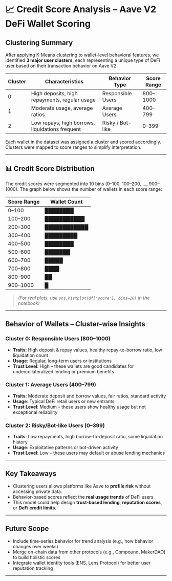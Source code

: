 # 📈 Credit Score Analysis – Aave V2 DeFi Wallet Scoring

##  Clustering Summary

After applying K-Means clustering to wallet-level behavioral features, we identified **3 major user clusters**, each representing a unique type of DeFi user based on their transaction behavior on Aave V2.

| Cluster | Characteristics                                 | Behavior Type      | Score Range |
|---------|--------------------------------------------------|---------------------|-------------|
| 0       | High deposits, high repayments, regular usage   | Responsible Users   | 800–1000    |
| 1       | Moderate usage, average ratios                  | Average Users       | 400–799     |
| 2       | Low repays, high borrows, liquidations frequent | Risky / Bot-like    | 0–399       |

Each wallet in the dataset was assigned a cluster and scored accordingly. Clusters were mapped to score ranges to simplify interpretation.

---

## 📊 Credit Score Distribution

The credit scores were segmented into 10 bins (0–100, 100–200, ..., 900–1000). The graph below shows the number of wallets in each score range:


| Score Range | Wallet Count |
| ----------- | ------------ |
| 0–100       | ████████     |
| 100–200     | ███████████  |
| 200–300     | ████████████ |
| 300–400     | █████████    |
| 400–500     | ████████     |
| 500–600     | ███████      |
| 600–700     | █████        |
| 700–800     | ████         |
| 800–900     | ██           |
| 900–1000    | █            |



> *(For real plots, use `sns.histplot(df['score'], bins=10)` in the notebook)*

---

##  Behavior of Wallets – Cluster-wise Insights

### Cluster 0: Responsible Users (800–1000)
- **Traits**: High deposit & repay values, healthy repay-to-borrow ratio, low liquidation count
- **Usage**: Regular, long-term users or institutions
- **Trust Level**: High – these wallets are good candidates for undercollateralized lending or premium benefits

### Cluster 1: Average Users (400–799)
- **Traits**: Moderate deposit and borrow values, fair ratios, standard activity
- **Usage**: Typical DeFi retail users or new entrants
- **Trust Level**: Medium – these users show healthy usage but not exceptional reliability

### Cluster 2: Risky/Bot-like Users (0–399)
- **Traits**: Low repayments, high borrow-to-deposit ratio, some liquidation history
- **Usage**: Exploitative patterns or bot-driven activity
- **Trust Level**: Low – these users may default or abuse lending mechanics

---

## Key Takeaways

- Clustering users allows platforms like Aave to **profile risk** without accessing private data.
- Behavior-based scores reflect the **real usage trends** of DeFi users.
- This model could help design **trust-based lending**, **reputation scores**, or **DeFi credit limits**.

---

##  Future Scope

- Include time-series behavior for trend analysis (e.g., how behavior changes over weeks)
- Merge on-chain data from other protocols (e.g., Compound, MakerDAO) to build holistic scores
- Integrate wallet identity tools (ENS, Lens Protocol) for better user reputation tracking

---


